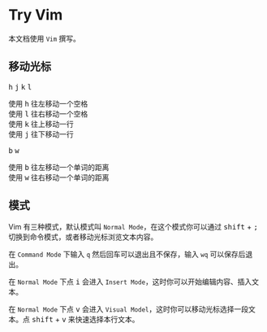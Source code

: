 # Try Vim

本文档使用 `Vim` 撰写。

## 移动光标

<kbd>h</kbd> <kbd>j</kbd> <kbd>k</kbd> <kbd>l</kbd>

使用 <kbd>h</kbd> 往左移动一个空格<br>
使用 <kbd>l</kbd> 往右移动一个空格<br>
使用 <kbd>k</kbd> 往上移动一行<br>
使用 <kbd>j</kbd> 往下移动一行<br>

<kbd>b</kbd> <kbd>w</kbd>

使用 <kbd>b</kbd> 往左移动一个单词的距离<br>
使用 <kbd>w</kbd> 往右移动一个单词的距离<br>

## 模式

Vim 有三种模式，默认模式叫 `Normal Mode`，在这个模式你可以通过 <kbd>shift</kbd> + <kbd>;</kbd> 切换到命令模式，或者移动光标浏览文本内容。

在 `Command Mode` 下输入 `q` 然后回车可以退出且不保存，输入 `wq` 可以保存后退出。

在 `Normal Mode` 下点 <kbd>i</kbd> 会进入 `Insert Mode`，这时你可以开始编辑内容、插入文本。

在 `Normal Mode` 下点 <kbd>v</kbd> 会进入 `Visual Model`，这时你可以移动光标选择一段文本。点 <kbd>shift</kbd> + <kbd>v</kbd> 来快速选择本行文本。
